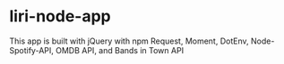 # liri-node-app
This app is built with jQuery with npm Request, Moment, DotEnv, Node-Spotify-API, OMDB API, and Bands in Town API
